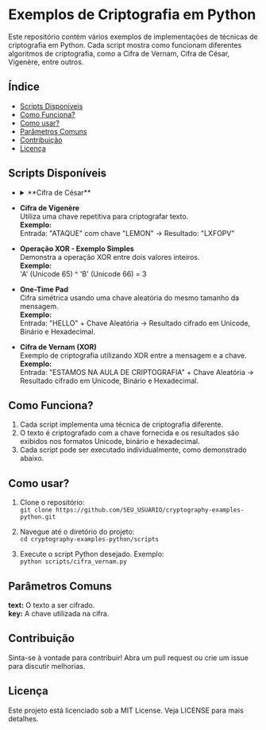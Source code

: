 # Exemplos de Criptografia em Python
Este repositório contém vários exemplos de implementações de técnicas de criptografia em Python. Cada script mostra como funcionam diferentes algoritmos de criptografia, como a Cifra de Vernam, Cifra de César, Vigenère, entre outros.


## Índice
- [Scripts Disponíveis](#scripts-disponíveis)
- [Como Funciona?](#como-funciona)
- [Como usar?](#como-usar)
- [Parâmetros Comuns](#parâmetros-comuns)
- [Contribuição](#contribuição)
- [Licença](#licença)


## Scripts Disponíveis
- <details>**<summary>**Cifra de César**</summary>**
  Implementação da clássica cifra de deslocamento.  
  **Exemplo:**  
  Entrada: "ABC" com chave 2 → Resultado: "CDE"</details>

- **Cifra de Vigenère**  
  Utiliza uma chave repetitiva para criptografar texto.  
  **Exemplo:**  
  Entrada: "ATAQUE" com chave "LEMON" → Resultado: "LXFOPV"

- **Operação XOR - Exemplo Simples**  
  Demonstra a operação XOR entre dois valores inteiros.  
  **Exemplo:**  
  'A' (Unicode 65) ^ 'B' (Unicode 66) = 3

- **One-Time Pad**  
  Cifra simétrica usando uma chave aleatória do mesmo tamanho da mensagem.  
  **Exemplo:**  
  Entrada: "HELLO" + Chave Aleatória → Resultado cifrado em Unicode, Binário e Hexadecimal.

- **Cifra de Vernam (XOR)**  
  Exemplo de criptografia utilizando XOR entre a mensagem e a chave.  
  **Exemplo:**  
  Entrada: "ESTAMOS NA AULA DE CRIPTOGRAFIA" + Chave Aleatória → Resultado cifrado em Unicode, Binário e Hexadecimal.


## Como Funciona?
1. Cada script implementa uma técnica de criptografia diferente.
2. O texto é criptografado com a chave fornecida e os resultados são exibidos nos formatos Unicode, binário e hexadecimal.
3. Cada script pode ser executado individualmente, como demonstrado abaixo.


## Como usar?
1. Clone o repositório: <br> `git clone https://github.com/SEU_USUARIO/cryptography-examples-python.git`

3. Navegue até o diretório do projeto:  <br> `cd cryptography-examples-python/scripts`

4. Execute o script Python desejado. Exemplo:  <br> `python scripts/cifra_vernam.py`


## Parâmetros Comuns
**text:** O texto a ser cifrado. <br>
**key:** A chave utilizada na cifra.


## Contribuição
Sinta-se à vontade para contribuir! Abra um pull request ou crie um issue para discutir melhorias.


## Licença
Este projeto está licenciado sob a MIT License. Veja LICENSE para mais detalhes.
